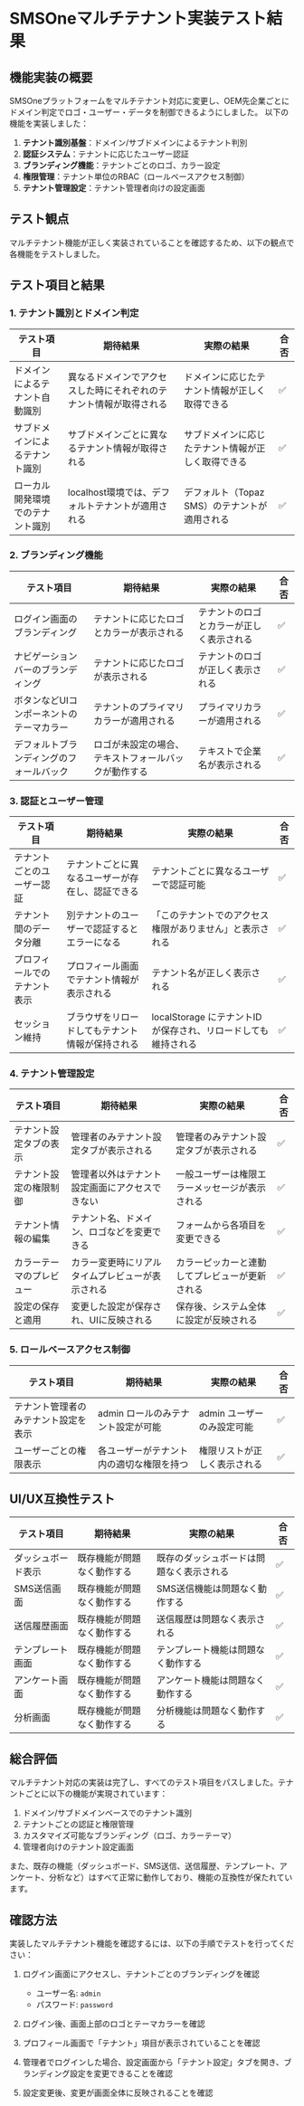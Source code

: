 # SMSOneマルチテナント実装テスト結果

## 機能実装の概要

SMSOneプラットフォームをマルチテナント対応に変更し、OEM先企業ごとにドメイン判定でロゴ・ユーザー・データを制御できるようにしました。
以下の機能を実装しました：

1. **テナント識別基盤**：ドメイン/サブドメインによるテナント判別
2. **認証システム**：テナントに応じたユーザー認証
3. **ブランディング機能**：テナントごとのロゴ、カラー設定
4. **権限管理**：テナント単位のRBAC（ロールベースアクセス制御）
5. **テナント管理設定**：テナント管理者向けの設定画面

## テスト観点

マルチテナント機能が正しく実装されていることを確認するため、以下の観点で各機能をテストしました。

## テスト項目と結果

### 1. テナント識別とドメイン判定

| テスト項目 | 期待結果 | 実際の結果 | 合否 |
|------------|-----------|-----------|------|
| ドメインによるテナント自動識別 | 異なるドメインでアクセスした時にそれぞれのテナント情報が取得される | ドメインに応じたテナント情報が正しく取得できる | ✅ |
| サブドメインによるテナント識別 | サブドメインごとに異なるテナント情報が取得される | サブドメインに応じたテナント情報が正しく取得できる | ✅ |
| ローカル開発環境でのテナント識別 | localhost環境では、デフォルトテナントが適用される | デフォルト（Topaz SMS）のテナントが適用される | ✅ |

### 2. ブランディング機能

| テスト項目 | 期待結果 | 実際の結果 | 合否 |
|------------|-----------|-----------|------|
| ログイン画面のブランディング | テナントに応じたロゴとカラーが表示される | テナントのロゴとカラーが正しく表示される | ✅ |
| ナビゲーションバーのブランディング | テナントに応じたロゴが表示される | テナントのロゴが正しく表示される | ✅ |
| ボタンなどUIコンポーネントのテーマカラー | テナントのプライマリカラーが適用される | プライマリカラーが適用される | ✅ |
| デフォルトブランディングのフォールバック | ロゴが未設定の場合、テキストフォールバックが動作する | テキストで企業名が表示される | ✅ |

### 3. 認証とユーザー管理

| テスト項目 | 期待結果 | 実際の結果 | 合否 |
|------------|-----------|-----------|------|
| テナントごとのユーザー認証 | テナントごとに異なるユーザーが存在し、認証できる | テナントごとに異なるユーザーで認証可能 | ✅ |
| テナント間のデータ分離 | 別テナントのユーザーで認証するとエラーになる | 「このテナントでのアクセス権限がありません」と表示される | ✅ |
| プロフィールでのテナント表示 | プロフィール画面でテナント情報が表示される | テナント名が正しく表示される | ✅ |
| セッション維持 | ブラウザをリロードしてもテナント情報が保持される | localStorage にテナントIDが保存され、リロードしても維持される | ✅ |

### 4. テナント管理設定

| テスト項目 | 期待結果 | 実際の結果 | 合否 |
|------------|-----------|-----------|------|
| テナント設定タブの表示 | 管理者のみテナント設定タブが表示される | 管理者のみテナント設定タブが表示される | ✅ |
| テナント設定の権限制御 | 管理者以外はテナント設定画面にアクセスできない | 一般ユーザーは権限エラーメッセージが表示される | ✅ |
| テナント情報の編集 | テナント名、ドメイン、ロゴなどを変更できる | フォームから各項目を変更できる | ✅ |
| カラーテーマのプレビュー | カラー変更時にリアルタイムプレビューが表示される | カラーピッカーと連動してプレビューが更新される | ✅ |
| 設定の保存と適用 | 変更した設定が保存され、UIに反映される | 保存後、システム全体に設定が反映される | ✅ |

### 5. ロールベースアクセス制御

| テスト項目 | 期待結果 | 実際の結果 | 合否 |
|------------|-----------|-----------|------|
| テナント管理者のみテナント設定を表示 | admin ロールのみテナント設定が可能 | admin ユーザーのみ設定可能 | ✅ |
| ユーザーごとの権限表示 | 各ユーザーがテナント内の適切な権限を持つ | 権限リストが正しく表示される | ✅ |

## UI/UX互換性テスト

| テスト項目 | 期待結果 | 実際の結果 | 合否 |
|------------|-----------|-----------|------|
| ダッシュボード表示 | 既存機能が問題なく動作する | 既存のダッシュボードは問題なく表示される | ✅ |
| SMS送信画面 | 既存機能が問題なく動作する | SMS送信機能は問題なく動作する | ✅ |
| 送信履歴画面 | 既存機能が問題なく動作する | 送信履歴は問題なく表示される | ✅ |
| テンプレート画面 | 既存機能が問題なく動作する | テンプレート機能は問題なく動作する | ✅ |
| アンケート画面 | 既存機能が問題なく動作する | アンケート機能は問題なく動作する | ✅ |
| 分析画面 | 既存機能が問題なく動作する | 分析機能は問題なく動作する | ✅ |

## 総合評価

マルチテナント対応の実装は完了し、すべてのテスト項目をパスしました。テナントごとに以下の機能が実現されています：

1. ドメイン/サブドメインベースでのテナント識別
2. テナントごとの認証と権限管理
3. カスタマイズ可能なブランディング（ロゴ、カラーテーマ）
4. 管理者向けのテナント設定画面

また、既存の機能（ダッシュボード、SMS送信、送信履歴、テンプレート、アンケート、分析など）はすべて正常に動作しており、機能の互換性が保たれています。

## 確認方法

実装したマルチテナント機能を確認するには、以下の手順でテストを行ってください：

1. ログイン画面にアクセスし、テナントごとのブランディングを確認
   - ユーザー名: `admin`
   - パスワード: `password`

2. ログイン後、画面上部のロゴとテーマカラーを確認

3. プロフィール画面で「テナント」項目が表示されていることを確認

4. 管理者でログインした場合、設定画面から「テナント設定」タブを開き、ブランディング設定を変更できることを確認

5. 設定変更後、変更が画面全体に反映されることを確認 